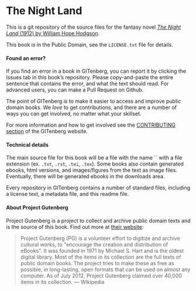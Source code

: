 The Night Land
==============

This is a git repository of the source files for the fantasy novel [_The Night Land_ (1912) by William Hope Hodgson](http://en.wikipedia.org/wiki/The_Night_Land).

This book is in the Public Domain, see the `LICENSE.txt` file for details.


#### Found an error?

If you find an error in a book in GITenberg, you can report it by clicking the Issues tab in this book’s repository. Please copy-and-paste the entire sentence that contains the error, and what the text should read. For advanced users, you can make a Pull Request on Github.

The point of GITenberg is to make it easier to access and improve public domain books. We _love_ to get contributions, and there are a number of ways you can get involved, no matter what your skillset.

For more information and how to get involved see the [CONTRIBUTING section](http://gitenberg.github.com/#contributing) of the GITenberg website.


#### Technical details

The main source file for this book will be a file with the name `` with a file extension (ex. `.txt`, `.rst`, `.tei`, `.tex`). Some books also contain generated ebooks, html versions, and images/figures from the text as image files. Eventually, there will be generated ebooks in the downloads area.

Every repository in GITenberg contains a number of standard files, including a license text, a metadata file, and this readme file.


#### About Project Gutenberg

Project Gutenberg is a project to collect and archive public domain texts and is the source of this book. Find out more at [their website](http://www.gutenberg.org):

> Project Gutenberg (PG) is a volunteer effort to digitize and archive cultural works, to "encourage the creation and distribution of eBooks". It was founded in 1971 by Michael S. Hart and is the oldest digital library. Most of the items in its collection are the full texts of public domain books. The project tries to make these as free as possible, in long-lasting, open formats that can be used on almost any computer. As of July 2012, Project Gutenberg claimed over 40,000 items in its collection. — Wikipedia
